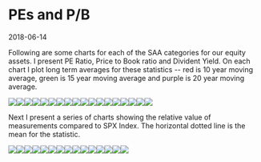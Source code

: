 # PEs and P/B


2018-06-14

Following are some charts for each of the SAA categories for our equity assets.  I present PE Ratio, Price to Book ratio and Divident Yield.  On each chart I plot long term averages for these statistics -- red is 10 year moving average, green is 15 year moving average and purple is 20 year moving average.




![](pepb_files/figure-html/unnamed-chunk-2-1.png)<!-- -->![](pepb_files/figure-html/unnamed-chunk-2-2.png)<!-- -->![](pepb_files/figure-html/unnamed-chunk-2-3.png)<!-- -->![](pepb_files/figure-html/unnamed-chunk-2-4.png)<!-- -->![](pepb_files/figure-html/unnamed-chunk-2-5.png)<!-- -->![](pepb_files/figure-html/unnamed-chunk-2-6.png)<!-- -->![](pepb_files/figure-html/unnamed-chunk-2-7.png)<!-- -->![](pepb_files/figure-html/unnamed-chunk-2-8.png)<!-- -->![](pepb_files/figure-html/unnamed-chunk-2-9.png)<!-- -->![](pepb_files/figure-html/unnamed-chunk-2-10.png)<!-- -->![](pepb_files/figure-html/unnamed-chunk-2-11.png)<!-- -->![](pepb_files/figure-html/unnamed-chunk-2-12.png)<!-- -->![](pepb_files/figure-html/unnamed-chunk-2-13.png)<!-- -->![](pepb_files/figure-html/unnamed-chunk-2-14.png)<!-- -->![](pepb_files/figure-html/unnamed-chunk-2-15.png)<!-- -->![](pepb_files/figure-html/unnamed-chunk-2-16.png)<!-- -->![](pepb_files/figure-html/unnamed-chunk-2-17.png)<!-- -->![](pepb_files/figure-html/unnamed-chunk-2-18.png)<!-- -->


Next I present a series of charts showing the relative value of measurements compared to SPX Index.  The horizontal dotted line is the mean for the statistic.


![](pepb_files/figure-html/unnamed-chunk-3-1.png)<!-- -->![](pepb_files/figure-html/unnamed-chunk-3-2.png)<!-- -->![](pepb_files/figure-html/unnamed-chunk-3-3.png)<!-- -->![](pepb_files/figure-html/unnamed-chunk-3-4.png)<!-- -->![](pepb_files/figure-html/unnamed-chunk-3-5.png)<!-- -->![](pepb_files/figure-html/unnamed-chunk-3-6.png)<!-- -->![](pepb_files/figure-html/unnamed-chunk-3-7.png)<!-- -->![](pepb_files/figure-html/unnamed-chunk-3-8.png)<!-- -->![](pepb_files/figure-html/unnamed-chunk-3-9.png)<!-- -->![](pepb_files/figure-html/unnamed-chunk-3-10.png)<!-- -->![](pepb_files/figure-html/unnamed-chunk-3-11.png)<!-- -->![](pepb_files/figure-html/unnamed-chunk-3-12.png)<!-- -->![](pepb_files/figure-html/unnamed-chunk-3-13.png)<!-- -->![](pepb_files/figure-html/unnamed-chunk-3-14.png)<!-- -->![](pepb_files/figure-html/unnamed-chunk-3-15.png)<!-- -->
